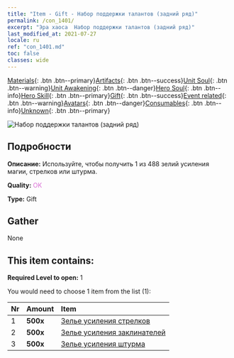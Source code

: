 ```yaml
---
title: "Item - Gift - Набор поддержки талантов (задний ряд)"
permalink: /con_1401/
excerpt: "Эра хаоса  Набор поддержки талантов (задний ряд)"
last_modified_at: 2021-07-27
locale: ru
ref: "con_1401.md"
toc: false
classes: wide
---
```

 [Materials](/ItemsRU/){: .btn .btn--primary}[Artifacts](/ItemsRU/Artifacts/){: .btn .btn--success}[Unit Soul](/ItemsRU/UnitSoul/){: .btn .btn--warning}[Unit Awakening](/ItemsRU/UnitAwakening/){: .btn .btn--danger}[Hero Soul](/ItemsRU/HeroSoul/){: .btn .btn--info}[Hero Skill](/ItemsRU/HeroSkill/){: .btn .btn--primary}[Gift](/ItemsRU/Gift/){: .btn .btn--success}[Event related](/ItemsRU/Events/){: .btn .btn--warning}[Avatars](/ItemsRU/Avatars/){: .btn .btn--danger}[Consumables](/ItemsRU/Consumables/){: .btn .btn--info}[Unknown](/ItemsRU/Unknown/){: .btn .btn--primary}

 ![Набор поддержки талантов (задний ряд)](/images/t/i_907015.png)

## Подробности
 **Описание:** Используйте, чтобы получить 1 из 488 зелий усиления магии, стрелков или штурма.

 **Quality:** <span style="color: #DA70D6">OK</span>

 **Type:** Gift

## Gather

  None

## This item contains:

 **Required Level to open:** 1

 You would need to choose 1 item from the list (1):

  | Nr | Amount |     Item    |
  |:---|:-------|:------------|
  | 1 |  **500x** | [Зелье усиления стрелков](/ItemsRU/con_789/) |  | 
  | 2 |  **500x** | [Зелье усиления заклинателей](/ItemsRU/con_790/) |  | 
  | 3 |  **500x** | [Зелье усиления штурма](/ItemsRU/con_788/) |  | 
